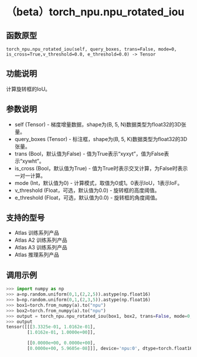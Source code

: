 # （beta）torch_npu.npu_rotated_iou

## 函数原型

```
torch_npu.npu_rotated_iou(self, query_boxes, trans=False, mode=0, is_cross=True,v_threshold=0.0, e_threshold=0.0) -> Tensor
```

## 功能说明

计算旋转框的IoU。

## 参数说明

- self (Tensor) - 梯度增量数据，shape为(B, 5, N)数据类型为float32的3D张量。
- query_boxes (Tensor) - 标注框，shape为(B, 5, K)数据类型为float32的3D张量。
- trans (Bool，默认值为False) - 值为True表示“xyxyt”，值为False表示“xywht”。
- is_cross (Bool，默认值为True) - 值为True时表示交叉计算，为False时表示一对一计算。
- mode (Int，默认值为0) - 计算模式，取值为0或1。0表示IoU，1表示IoF。
- v_threshold (Float，可选，默认值为0.0) - 旋转框的高度阈值。
- e_threshold (Float，可选，默认值为0.0) - 旋转框的角度阈值。

## 支持的型号

- <term>Atlas 训练系列产品</term>
- <term>Atlas A2 训练系列产品</term>
- <term>Atlas A3 训练系列产品</term>
- <term>Atlas 推理系列产品</term>

## 调用示例

```python
>>> import numpy as np
>>> a=np.random.uniform(0,1,(2,2,5)).astype(np.float16)
>>> b=np.random.uniform(0,1,(2,3,5)).astype(np.float16)
>>> box1=torch.from_numpy(a).to("npu")
>>> box2=torch.from_numpy(a).to("npu")
>>> output = torch_npu.npu_rotated_iou(box1, box2, trans=False, mode=0, is_cross=True)
>>> output
tensor([[[3.3325e-01, 1.0162e-01],
        [1.0162e-01, 1.0000e+00]],

        [[0.0000e+00, 0.0000e+00],
        [0.0000e+00, 5.9605e-08]]], device='npu:0', dtype=torch.float16)
```

